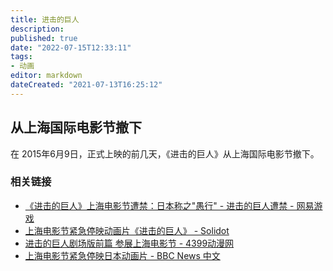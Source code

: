 ```yaml
---
title: 进击的巨人
description:
published: true
date: "2022-07-15T12:33:11"
tags:
- 动画
editor: markdown
dateCreated: "2021-07-13T16:25:12"
---
```


## 从上海国际电影节撤下

在 2015年6月9日，正式上映的前几天，《进击的巨人》从上海国际电影节撤下。

### 相关链接

+ [《进击的巨人》上海电影节遭禁：日本称之"愚行" - 进击的巨人遭禁 - 网易游戏](https://web.archive.org/web/20210713071141/https://www.163.com/ent/article/ARQT935C00314K8H.html)
+ [上海电影节紧急停映动画片《进击的巨人》 - Solidot](https://web.archive.org/web/20150616210517/http://www.solidot.org/story?sid=44455)
+ [进击的巨人剧场版前篇 参展上海电影节 - 4399动漫网](https://web.archive.org/web/20200126014346/http://www.4399dmw.com/jinjidejuren/xiangguanwenzhang/253095.html)
+ [上海电影节紧急停映日本动画片 - BBC News 中文](https://www.bbc.com/zhongwen/simp/china/2015/06/150615_shanghai_film_festival)
